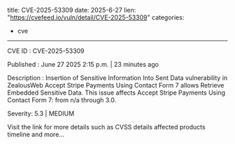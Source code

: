  
title: CVE-2025-53309
date: 2025-6-27
lien: "https://cvefeed.io/vuln/detail/CVE-2025-53309"
categories:
  - cve
---

CVE ID : CVE-2025-53309

Published :  June 27
2025
2:15 p.m. | 23 minutes ago

Description : Insertion of Sensitive Information Into Sent Data vulnerability in ZealousWeb Accept Stripe Payments Using Contact Form 7 allows Retrieve Embedded Sensitive Data. This issue affects Accept Stripe Payments Using Contact Form 7: from n/a through 3.0.

Severity: 5.3 | MEDIUM

Visit the link for more details
such as CVSS details
affected products
timeline
and more...
